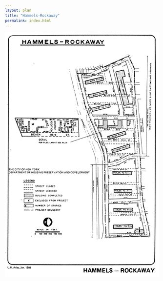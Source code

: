 ```yaml
---
layout: plan
title: "Hammels-Rockaway"
permalink: index.html
---
```


![Hammels-Rockaway in the Atlas of Urban Renewal](Hammels-Rockaway.jpg)
